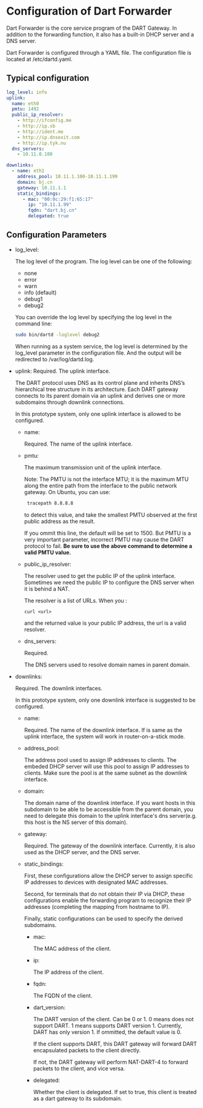 # Configuration of Dart Forwarder
Dart Forwarder is the core service program of the DART Gateway. In addition to the forwarding function, it also has a built-in DHCP server and a DNS server.

Dart Forwarder is configured through a YAML file. The configuration file is located at /etc/dartd.yaml.
## Typical configuration
```yaml
log_level: info
uplink:
  name: eth0
  pmtu: 1492
  public_ip_resolver:
    - http://ifconfig.me
    - http://ip.sb
    - http://ident.me  
    - http://ip.dnsexit.com
    - http://ip.tyk.nu
  dns_servers:
    - 10.11.0.100

downlinks:
  - name: eth1
    address_pool: 10.11.1.100-10.11.1.199
    domain: bj.cn
    gateway: 10.11.1.1
    static_bindings:
      - mac: "00:0c:29:f1:65:17"
        ip: "10.11.1.99"
        fqdn: "dart.bj.cn"
        delegated: true
```
## Configuration Parameters
- log_level:

    The log level of the program. The log level can be one of the following:
    - none
    - error
    - warn
    - info (default)
    - debug1
    - debug2
    
    You can override the log level by specifying the log level in the command line:
    ```bash
    sudo bin/dartd -loglevel debug2
    ```
    When running as a system service, the log level is determined by the log_level parameter in the configuration file. And the output will be redirected to /var/log/dartd.log.

- uplink: Required. The uplink interface.

    The DART protocol uses DNS as its control plane and inherits DNS’s hierarchical tree structure in its architecture. Each DART gateway connects to its parent domain via an uplink and derives one or more subdomains through downlink connections.

    In this prototype system, only one uplink interface is allowed to be configured.

  - name: 
  
    Required. The name of the uplink interface.
  - pmtu: 
  
    The maximum transmission unit of the uplink interface.
  
    Note: The PMTU is not the interface MTU; it is the maximum MTU along the entire path from the interface to the public network gateway. On Ubuntu, you can use:
    ```sh
     tracepath 8.8.8.8 
    ```
     to detect this value, and take the smallest PMTU observed at the first public address as the result.

     If you ommit this line, the default will be set to 1500. But PMTU is a very important parameter, incorrect PMTU may cause the DART protocol to fail. **Be sure to use the above command to determine a valid PMTU value.**
  - public_ip_resolver: 
  
    The resolver used to get the public IP of the uplink interface. Sometimes we need the public IP to configure the DNS server when it is behind a NAT.

    The resolver is a list of URLs. When you :
    ```
    curl <url>
    ```
    and the returned value is your public IP address, the url is a valid resolver.

  - dns_servers: 
    
    Required. 
    
    The DNS servers used to resolve domain names in parent domain.

- downlinks: 

    Required. The downlink interfaces. 
    
    In this prototype system, only one downlink interface is suggested to be configured.

    - name: 
    
        Required. The name of the downlink interface. If is same as the uplink interface, the system will work in router-on-a-stick mode.
    - address_pool: 
    
        The address pool used to assign IP addresses to clients. The embeded DHCP server will use this pool to assign IP addresses to clients. Make sure the pool is at the same subnet as the downlink interface.
    - domain: 

        The domain name of the downlink interface. If you want hosts in this subdomain to be able to be accessible from the parent domain, you need to delegate this domain to the uplink interface's dns server(e.g. this host is the NS server of this domain).

    - gateway: 
    
        Required. The gateway of the downlink interface. Currently, it is also used as the DHCP server, and the DNS server.

    - static_bindings: 

        First, these configurations allow the DHCP server to assign specific IP addresses to devices with designated MAC addresses.
        
        Second, for terminals that do not obtain their IP via DHCP, these configurations enable the forwarding program to recognize their IP addresses (completing the mapping from hostname to IP).
        
        Finally, static configurations can be used to specify the derived subdomains.
        - mac: 
        
            The MAC address of the client.
        - ip: 

            The IP address of the client.
        - fqdn: 
        
            The FQDN of the client.
        - dart_version:

            The DART version of the client. Can be 0 or 1. 0 means does not support DART. 1 means supports DART version 1. Currently, DART has only version 1. If ommitted, the default value is 0. 
            
            If the client supports DART, this DART gateway will forward DART encapsulated packets to the client directly. 
            
            If not, the DART gateway will perform NAT-DART-4 to forward packets to the client, and vice versa.

        - delegated: 
        
            Whether the client is delegated. If set to true, this client is treated as a dart gateway to its subdomain.
